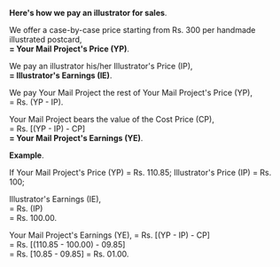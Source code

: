 **Here's how we pay an illustrator for sales**.

We offer a case-by-case price starting from Rs. 300 per handmade illustrated postcard,  
**= Your Mail Project's Price (YP)**.

We pay an illustrator his/her Illustrator's Price (IP),  
**= Illustrator's Earnings (IE)**.

We pay Your Mail Project the rest of Your Mail Project's Price (YP),  
= Rs. (YP - IP).

Your Mail Project bears the value of the Cost Price (CP),  
= Rs. [(YP - IP) - CP]  
**= Your Mail Project's Earnings (YE)**.

**Example**.

If Your Mail Project's Price (YP) = Rs. 110.85; Illustrator's Price (IP) = Rs. 100;  

Illustrator's Earnings (IE),  
= Rs. (IP)  
= Rs. 100.00.

Your Mail Project's Earnings (YE),
= Rs. [(YP - IP) - CP]  
= Rs. [(110.85 - 100.00) - 09.85]  
= Rs. [10.85 - 09.85]
= Rs. 01.00.
